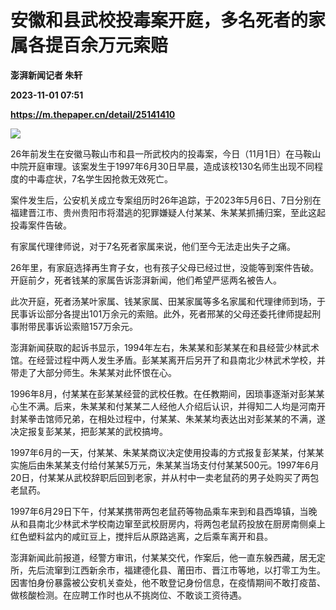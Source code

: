 # 安徽和县武校投毒案开庭，多名死者的家属各提百余万元索赔
**澎湃新闻记者 朱轩**

**2023-11-01 07:51**

**https://m.thepaper.cn/detail/25141410**

![](https://imagecloud.thepaper.cn/thepaper/image/276/504/114.png)

26年前发生在安徽马鞍山市和县一所武校内的投毒案，今日（11月1日）在马鞍山中院开庭审理。该案发生于1997年6月30日早晨，造成该校130名师生出现不同程度的中毒症状，7名学生因抢救无效死亡。

案件发生后，公安机关成立专案组历时26年追踪，于2023年5月6日、7日分别在福建晋江市、贵州贵阳市将潜逃的犯罪嫌疑人付某某、朱某某抓捕归案，至此这起投毒案件告破。

有家属代理律师说，对于7名死者家属来说，他们至今无法走出失子之痛。

26年里，有家庭选择再生育子女，也有孩子父母已经过世，没能等到案件告破。开庭前夕，死者钱某的家属告诉澎湃新闻，他们希望严惩两名被告人。

此次开庭，死者汤某叶家属、钱某家属、田某家属等多名家属和代理律师到场，于民事诉讼部分各提出101万余元的索赔。此外，死者邢某的父母还委托律师提起刑事附带民事诉讼索赔157万余元。

澎湃新闻获取的起诉书显示，1994年左右，朱某某和彭某某在和县经营少林武术馆。在经营过程中两人发生矛盾。彭某某离开后另开了和县南北少林武术学校，并带走了大部分师生。朱某某对此怀恨在心。

1996年8月，付某某在彭某某经营的武校任教。在任教期间，因琐事逐渐对彭某某心生不满。后来，朱某某和付某某二人经他人介绍后认识，并得知二人均是河南开封某拳击馆师兄弟，在相处过程中，付某某、朱某某均表达出对彭某某的不满，遂决定报复彭某某，把彭某某的武校搞垮。

1997年6月的一天，付某某、朱某某商议决定使用投毒的方式报复彭某某，付某某实施后由朱某某支付给付某某5万元，朱某某当场支付付某某500元。1997年6月20日，付某某从武校辞职后回到老家，并从村中一卖老鼠药的男子处购买了两包老鼠药。

1997年6月29日下午，付某某携带两包老鼠药等物品乘车来到和县西埠镇，当晚从和县南北少林武术学校南边窜至武校厨房内，将两包老鼠药投放在厨房南侧桌上红色塑料盆内的咸豇豆上，搅拌后从原路逃离，之后乘车离开和县。

澎湃新闻此前报道，经警方审讯，付某某交代，作案后，他一直东躲西藏，居无定所，先后流窜到江西新余市，福建德化县、莆田市、晋江市等地，以打零工为生。因害怕身份暴露被公安机关查处，他不敢登记身份信息，在疫情期间不敢打疫苗、做核酸检测。在应聘工作时也从不挑岗位、不敢谈工资待遇。